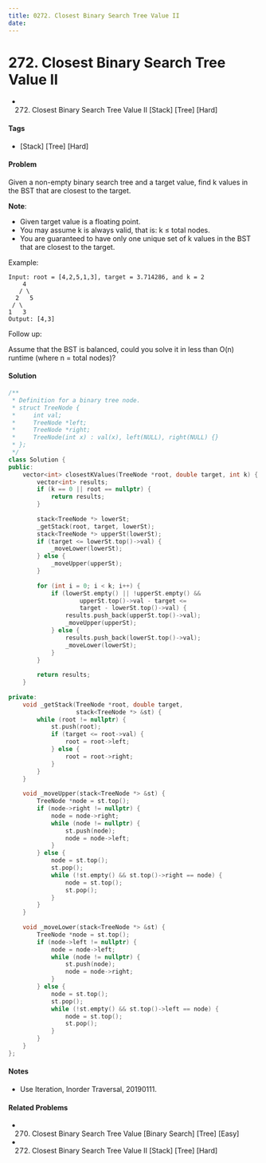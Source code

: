 ```yaml
---
title: 0272. Closest Binary Search Tree Value II
date: 
---
```


# 272. Closest Binary Search Tree Value II
- 272. Closest Binary Search Tree Value II [Stack] [Tree] [Hard]

#### Tags
- [Stack] [Tree] [Hard]

#### Problem
Given a non-empty binary search tree and a target value, find k values in the BST that are closest to the target.

**Note**:

- Given target value is a floating point.
- You may assume k is always valid, that is: k ≤ total nodes.
- You are guaranteed to have only one unique set of k values in the BST that are closest to the target.

Example:

    Input: root = [4,2,5,1,3], target = 3.714286, and k = 2
        4
       / \
      2   5
     / \
    1   3
    Output: [4,3]

Follow up:

Assume that the BST is balanced, could you solve it in less than O(n) runtime (where n = total nodes)?

#### Solution
``` C++
/**
 * Definition for a binary tree node.
 * struct TreeNode {
 *     int val;
 *     TreeNode *left;
 *     TreeNode *right;
 *     TreeNode(int x) : val(x), left(NULL), right(NULL) {}
 * };
 */
class Solution {
public:
    vector<int> closestKValues(TreeNode *root, double target, int k) {
        vector<int> results;
        if (k == 0 || root == nullptr) {
            return results;
        }
        
        stack<TreeNode *> lowerSt;
        _getStack(root, target, lowerSt);
        stack<TreeNode *> upperSt(lowerSt);
        if (target <= lowerSt.top()->val) {
            _moveLower(lowerSt);
        } else {
            _moveUpper(upperSt);
        }
        
        for (int i = 0; i < k; i++) {
            if (lowerSt.empty() || !upperSt.empty() && 
                    upperSt.top()->val - target <= 
                    target - lowerSt.top()->val) {
                results.push_back(upperSt.top()->val);
                _moveUpper(upperSt);
            } else {
                results.push_back(lowerSt.top()->val);
                _moveLower(lowerSt);
            }
        }
        
        return results;
    }
    
private:
    void _getStack(TreeNode *root, double target, 
                   stack<TreeNode *> &st) {        
        while (root != nullptr) {
            st.push(root);
            if (target <= root->val) {
                root = root->left;
            } else {
                root = root->right;
            }
        }
    }
    
    void _moveUpper(stack<TreeNode *> &st) {
        TreeNode *node = st.top();
        if (node->right != nullptr) {
            node = node->right;
            while (node != nullptr) {
                st.push(node);
                node = node->left;
            }
        } else {
            node = st.top();
            st.pop();
            while (!st.empty() && st.top()->right == node) {
                node = st.top();
                st.pop();
            }
        }
    }
    
    void _moveLower(stack<TreeNode *> &st) {
        TreeNode *node = st.top();
        if (node->left != nullptr) {
            node = node->left;
            while (node != nullptr) {
                st.push(node);
                node = node->right;
            }
        } else {
            node = st.top();
            st.pop();
            while (!st.empty() && st.top()->left == node) {
                node = st.top();
                st.pop();
            }
        }
    }
};
```

#### Notes
- Use Iteration, Inorder Traversal, 20190111.

#### Related Problems
- 270. Closest Binary Search Tree Value [Binary Search] [Tree] [Easy]
- 272. Closest Binary Search Tree Value II [Stack] [Tree] [Hard]
